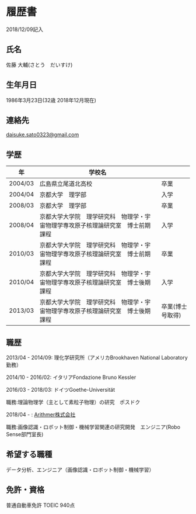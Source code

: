 # 履歴書
2018/12/09記入
## 氏名
佐藤 大輔(さとう　だいすけ)
## 生年月日
1986年3月23日(32歳 2018年12月現在)
## 連絡先
daisuke.sato0323@gmail.com
## 学歴
|年|学校名||
|---|-----|----|
|2004/03|広島県立尾道北高校|卒業|																																									
|2004/04|京都大学　理学部|入学|	
|2008/03|京都大学　理学部|卒業|																																									
|2008/04|京都大学大学院　理学研究科　物理学・宇宙物理学専攻原子核理論研究室　博士前期課程|入学|		
|2010/03|京都大学大学院　理学研究科　物理学・宇宙物理学専攻原子核理論研究室　博士前期課程|卒業|
|2010/04|京都大学大学院　理学研究科　物理学・宇宙物理学専攻原子核理論研究室　博士後期課程|入学|
|2013/03|京都大学大学院　理学研究科　物理学・宇宙物理学専攻原子核理論研究室　博士後期課程|卒業(博士号取得)|

## 職歴
2013/04 - 2014/09: 理化学研究所（アメリカBrookhaven National Laboratory勤務）

2014/10 - 2016/02: イタリアFondazione Bruno Kessler

2016/03 - 2018/03: ドイツGoethe-Universität

職務:理論物理学（主として素粒子物理）の研究　ポスドク

2018/04 - : [Arithmer株式会社](https://arithmer.co.jp/)

職務:画像認識・ロボット制御・機械学習関連の研究開発　エンジニア(Robo Sense部門室長)

## 希望する職種
データ分析、エンジニア（画像認識・ロボット制御・機械学習）

## 免許・資格
普通自動車免許
TOEIC 940点

